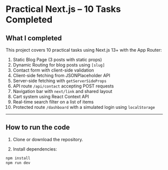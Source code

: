# Practical Next.js – 10 Tasks Completed

## What I completed

This project covers 10 practical tasks using Next.js 13+ with the App Router:

1. Static Blog Page (3 posts with static props)
2. Dynamic Routing for blog posts using `[slug]`
3. Contact form with client-side validation
4. Client-side fetching from JSONPlaceholder API
5. Server-side fetching with `getServerSideProps`
6. API route `/api/contact` accepting POST requests
7. Navigation bar with `next/link` and shared layout
8. Cart system using React Context API
9. Real-time search filter on a list of items
10. Protected route `/dashboard` with a simulated login using `localStorage`

---

## How to run the code

1. Clone or download the repository.

2. Install dependencies:

```bash
npm install
npm run dev
